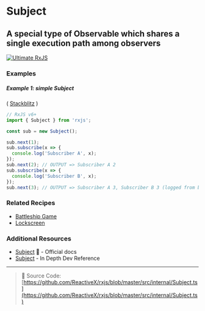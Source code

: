 # Subject

## A special type of Observable which shares a single execution path among observers

[![Ultimate RxJS](https://drive.google.com/uc?export=view&id=1qq2-q-eVe-F_-d0eSvTyqaGRjpfLDdJz 'Ultimate RxJS')](https://ultimatecourses.com/courses/rxjs?ref=4)

### Examples

##### Example 1: simple Subject

(
[Stackblitz](https://stackblitz.com/edit/rxjs-subject-simple-example-j33czp?file=index.ts&devtoolsheight=100)
)

```js
// RxJS v6+
import { Subject } from 'rxjs';

const sub = new Subject();

sub.next(1);
sub.subscribe(x => {
  console.log('Subscriber A', x);
});
sub.next(2); // OUTPUT => Subscriber A 2
sub.subscribe(x => {
  console.log('Subscriber B', x);
});
sub.next(3); // OUTPUT => Subscriber A 3, Subscriber B 3 (logged from both subscribers)
```

### Related Recipes

- [Battleship Game](../recipes/battleship-game.md)
- [Lockscreen](../recipes/lockscreen.md)

### Additional Resources

- [Subject](https://rxjs-dev.firebaseapp.com/api/index/class/Subject) 📰 -
  Official docs
- [Subject](https://indepth.dev/reference/rxjs/subjects) - In Depth Dev Reference

---

> 📁 Source Code:
> [https://github.com/ReactiveX/rxjs/blob/master/src/internal/Subject.ts](https://github.com/ReactiveX/rxjs/blob/master/src/internal/Subject.ts)

